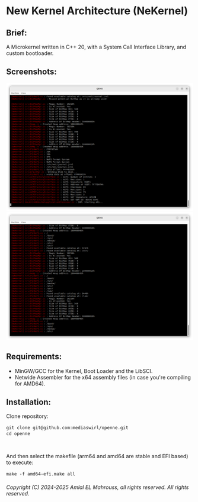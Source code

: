 <!-- Read Me of NeKernel -->

# New Kernel Architecture (NeKernel)

## Brief:

A Microkernel written in C++ 20, with a System Call Interface Library, and custom bootloader.

## Screenshots:

![doc/apic.png](doc/apic.png)
![doc/filesystem.png](doc/filesystem.png)

## Requirements:

- MinGW/GCC for the Kernel, Boot Loader and the LibSCI.
- Netwide Assembler for the x64 assembly files (in case you're compiling for AMD64).

## Installation:

Clone repository:

```
git clone git@github.com:mediaswirl/openne.git
cd openne
```

</br>

And then select the makefile (arm64 and amd64 are stable and EFI based) to execute:

```
make -f amd64-efi.make all
```

###### Copyright (C) 2024-2025 Amlal EL Mahrouss, all rights reserved. All rights reserved.

